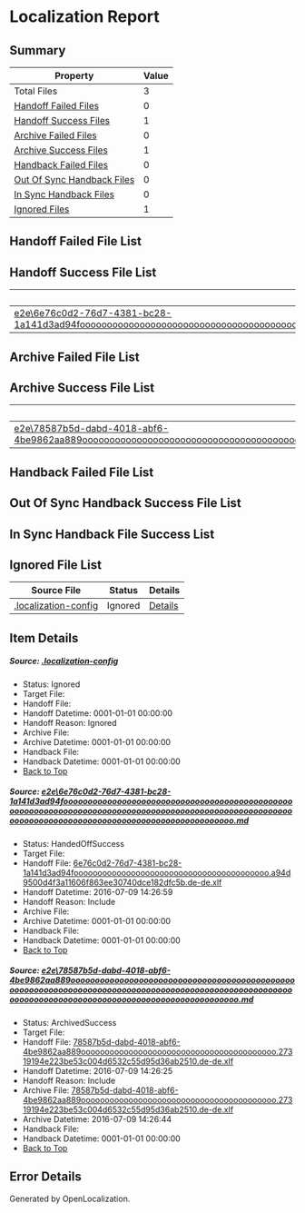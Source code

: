 # <a name='report-top'></a> Localization Report

## Summary
 Property | Value 
 -------- | ----- 
 Total Files | 3
[ Handoff Failed Files ](#handoff-failed-list)| 0
[ Handoff Success Files ](#handoff-success-list)| 1
[ Archive Failed Files ](#archive-failed-list)| 0
[ Archive Success Files ](#archive-success-list)| 1
[ Handback Failed Files ](#handback-failed-list)| 0
[ Out Of Sync Handback Files ](#outofsync-handback-success-list)| 0
[ In Sync Handback Files ](#insync-handback-success-list)| 0
[ Ignored Files ](#ignored-list)| 1

## <a name='handoff-failed-list'></a> Handoff Failed File List

## <a name='handoff-success-list'></a> Handoff Success File List
 Source File | Status | Details 
 ----------- | ------ | ------- 
 [e2e\6e76c0d2-76d7-4381-bc28-1a141d3ad94fooooooooooooooooooooooooooooooooooooooooooooooooooooooooooooooooooooooooooooooooooooooooooooooooooooooooooooooooooooooooooooooooooooooooooooooooooooooo.md](https://github.com/OpenLocalizationTestOrg/oltest/blob/2047dc7868b8a52a4362c2c6cc05ad379b920187/e2e/6e76c0d2-76d7-4381-bc28-1a141d3ad94fooooooooooooooooooooooooooooooooooooooooooooooooooooooooooooooooooooooooooooooooooooooooooooooooooooooooooooooooooooooooooooooooooooooooooooooooooooooo.md) | HandedOffSuccess | [Details](#05cd817e630f08145d7f5a6448ec0e7763c21dd11)

## <a name='archive-failed-list'></a> Archive Failed File List

## <a name='archive-success-list'></a> Archive Success File List
 Source File | Status | Details 
 ----------- | ------ | ------- 
 [e2e\78587b5d-dabd-4018-abf6-4be9862aa889ooooooooooooooooooooooooooooooooooooooooooooooooooooooooooooooooooooooooooooooooooooooooooooooooooooooooooooooooooooooooooooooooooooooooooooooooooooooo.md](https://github.com/OpenLocalizationTestOrg/oltest/blob/68f288a7f34bb84b1218a7a8d0ab54a458c35772/e2e/78587b5d-dabd-4018-abf6-4be9862aa889ooooooooooooooooooooooooooooooooooooooooooooooooooooooooooooooooooooooooooooooooooooooooooooooooooooooooooooooooooooooooooooooooooooooooooooooooooooooo.md) | ArchivedSuccess | [Details](#a98e1126e91310cef9cb797e37ce1c086a63a0ce2)

## <a name='handback-failed-list'></a> Handback Failed File List

## <a name='outofsync-handback-success-list'></a> Out Of Sync Handback Success File List

## <a name='insync-handback-success-list'></a> In Sync Handback File Success List

## <a name='ignored-list'></a> Ignored File List
 Source File | Status | Details 
 ----------- | ------ | ------- 
 [.localization-config](https://github.com/OpenLocalizationTestOrg/oltest/blob/2047dc7868b8a52a4362c2c6cc05ad379b920187/.localization-config) | Ignored | [Details](#3d4f252ac210baf56311d7e97dcc2db10974dbd20)

## Item Details
##### <a name='3d4f252ac210baf56311d7e97dcc2db10974dbd20'></a> Source: [.localization-config](https://github.com/OpenLocalizationTestOrg/oltest/blob/2047dc7868b8a52a4362c2c6cc05ad379b920187/.localization-config)
* Status: Ignored
* Target File: 
* Handoff File: 
* Handoff Datetime: 0001-01-01 00:00:00
* Handoff Reason: Ignored
* Archive File: 
* Archive Datetime: 0001-01-01 00:00:00
* Handback File: 
* Handback Datetime: 0001-01-01 00:00:00
* [Back to Top](#report-top)

##### <a name='05cd817e630f08145d7f5a6448ec0e7763c21dd11'></a> Source: [e2e\6e76c0d2-76d7-4381-bc28-1a141d3ad94fooooooooooooooooooooooooooooooooooooooooooooooooooooooooooooooooooooooooooooooooooooooooooooooooooooooooooooooooooooooooooooooooooooooooooooooooooooooo.md](https://github.com/OpenLocalizationTestOrg/oltest/blob/2047dc7868b8a52a4362c2c6cc05ad379b920187/e2e/6e76c0d2-76d7-4381-bc28-1a141d3ad94fooooooooooooooooooooooooooooooooooooooooooooooooooooooooooooooooooooooooooooooooooooooooooooooooooooooooooooooooooooooooooooooooooooooooooooooooooooooo.md)
* Status: HandedOffSuccess
* Target File: 
* Handoff File: [6e76c0d2-76d7-4381-bc28-1a141d3ad94fooooooooooooooooooooooooooooooooooooooooo.a94d9500d4f3a11606f863ee30740dce182dfc5b.de-de.xlf](https://github.com/OpenLocalizationTestOrg/olhandoff-e2e/blob/2c60598377bc425adb6b978861d78983147198a9/ol-handoff/OpenLocalizationTestOrg/oltest-dede-fly/ci/ht/6e76c0d2-76d7-4381-bc28-1a141d3ad94fooooooooooooooooooooooooooooooooooooooooo.a94d9500d4f3a11606f863ee30740dce182dfc5b.de-de.xlf)
* Handoff Datetime: 2016-07-09 14:26:59
* Handoff Reason: Include
* Archive File: 
* Archive Datetime: 0001-01-01 00:00:00
* Handback File: 
* Handback Datetime: 0001-01-01 00:00:00
* [Back to Top](#report-top)

##### <a name='a98e1126e91310cef9cb797e37ce1c086a63a0ce2'></a> Source: [e2e\78587b5d-dabd-4018-abf6-4be9862aa889ooooooooooooooooooooooooooooooooooooooooooooooooooooooooooooooooooooooooooooooooooooooooooooooooooooooooooooooooooooooooooooooooooooooooooooooooooooooo.md](https://github.com/OpenLocalizationTestOrg/oltest/blob/68f288a7f34bb84b1218a7a8d0ab54a458c35772/e2e/78587b5d-dabd-4018-abf6-4be9862aa889ooooooooooooooooooooooooooooooooooooooooooooooooooooooooooooooooooooooooooooooooooooooooooooooooooooooooooooooooooooooooooooooooooooooooooooooooooooooo.md)
* Status: ArchivedSuccess
* Target File: 
* Handoff File: [78587b5d-dabd-4018-abf6-4be9862aa889ooooooooooooooooooooooooooooooooooooooooo.27319194e223be53c004d6532c55d95d36ab2510.de-de.xlf](https://github.com/OpenLocalizationTestOrg/olhandoff-e2e/blob/31798c1d0c0374546c59958d524fefdca7a4ecdd/ol-handoff/OpenLocalizationTestOrg/oltest-dede-fly/ci/ht/78587b5d-dabd-4018-abf6-4be9862aa889ooooooooooooooooooooooooooooooooooooooooo.27319194e223be53c004d6532c55d95d36ab2510.de-de.xlf)
* Handoff Datetime: 2016-07-09 14:26:25
* Handoff Reason: Include
* Archive File: [78587b5d-dabd-4018-abf6-4be9862aa889ooooooooooooooooooooooooooooooooooooooooo.27319194e223be53c004d6532c55d95d36ab2510.de-de.xlf](https://github.com/OpenLocalizationTestOrg/olhandoff-e2e/blob/925899f516804267ca923bb63da89e30bac42696/ol-archive/OpenLocalizationTestOrg/oltest-dede-fly/ci/ht/78587b5d-dabd-4018-abf6-4be9862aa889ooooooooooooooooooooooooooooooooooooooooo.27319194e223be53c004d6532c55d95d36ab2510.de-de.xlf)
* Archive Datetime: 2016-07-09 14:26:44
* Handback File: 
* Handback Datetime: 0001-01-01 00:00:00
* [Back to Top](#report-top)


## Error Details

Generated by OpenLocalization.
